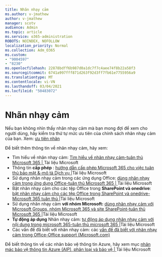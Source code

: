 ```yaml
---
title: Nhãn nhạy cảm
ms.author: v-jmathew
author: v-jmathew
manager: scotv
audience: Admin
ms.topic: article
ms.service: o365-administration
ROBOTS: NOINDEX, NOFOLLOW
localization_priority: Normal
ms.collection: Adm_O365
ms.custom:
- "9004597"
- "8230"
ms.openlocfilehash: 22878bdff6b987d0a1dc7f7c4aee74f8b22a58f3
ms.sourcegitcommit: 6741a997fff871d263f92d3ff7fb61e7755956a9
ms.translationtype: MT
ms.contentlocale: vi-VN
ms.lasthandoff: 03/04/2021
ms.locfileid: "50483072"
---
```

# <a name="sensitivity-labels"></a>Nhãn nhạy cảm

Nếu bạn không nhìn thấy nhãn nhạy cảm mà bạn mong đợi để xem cho người dùng, hãy kiểm tra thứ tự mức ưu tiên của chính sách nhãn nhạy cảm của bạn. Xem: [ưu tiên nhãn](https://docs.microsoft.com/microsoft-365/compliance/sensitivity-labels)

Để biết thêm thông tin về nhãn nhạy cảm, hãy xem:

- Tìm hiểu về nhãn nhạy cảm: [Tìm hiểu về nhãn nhạy cảm-tuân thủ Microsoft 365 | ](https://docs.microsoft.com/microsoft-365/compliance/sensitivity-labels)Tài liệu Microsoft
- Thông tin **cấp phép** : [hướng dẫn cấp phép Microsoft 365 cho việc tuân thủ bảo mật &-mô tả Dịch vụ |](https://docs.microsoft.com/office365/servicedescriptions/microsoft-365-service-descriptions/microsoft-365-tenantlevel-services-licensing-guidance/microsoft-365-security-compliance-licensing-guidance#information-protection)Tài liệu Microsoft
- Sử dụng nhãn nhạy cảm trong các ứng dụng Office: [dùng nhãn nhạy cảm trong ứng dụng Office-tuân thủ Microsoft 365 | ](https://docs.microsoft.com/microsoft-365/compliance/sensitivity-labels-office-apps)Tài liệu Microsoft
- Bật nhãn nhạy cảm cho các tệp Office trong **SharePoint và onedrive**: [bật nhãn nhạy cảm cho các tệp Office trong SharePoint và onedrive-Microsoft 365 tuân thủ |](https://docs.microsoft.com/microsoft-365/compliance/sensitivity-labels-sharepoint-onedrive-files)Tài liệu Microsoft
- Sử dụng nhãn nhạy cảm **với nhóm Microsoft:** [dùng nhãn nhạy cảm với Microsoft Groups, nhóm Microsoft 365 và site SharePoint-tuân thủ Microsoft 365 |](https://docs.microsoft.com/microsoft-365/compliance/sensitivity-labels-teams-groups-sites)Tài liệu Microsoft
- **Tự động áp dụng** Nhãn nhạy cảm: [tự động áp dụng nhãn nhạy cảm với nội dung trong microsoft 365-tuân thủ microsoft 365 |](https://docs.microsoft.com/microsoft-365/compliance/apply-sensitivity-label-automatically)Tài liệu Microsoft
- Các vấn đề đã biết với nhãn nhạy cảm: các [vấn đề đã biết với nhãn nhạy cảm trong Office-Office support (Microsoft.com)](https://support.microsoft.com/office/known-issues-with-sensitivity-labels-in-office-b169d687-2bbd-4e21-a440-7da1b2743edc)

Để biết thông tin về các nhãn bảo vệ thông tin Azure, hãy xem mục [nhãn mác bảo vệ thông tin Azure (AIP), phân loại và bảo vệ | ](https://docs.microsoft.com/azure/information-protection/aip-classification-and-protection)Tài liệu Microsoft
